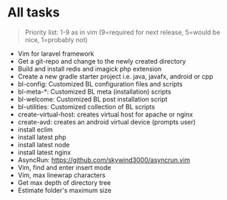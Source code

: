 # All tasks

> Priority list:
> 1-9 as in vim (9=required for next release, 5=would be nice, 1=probably not)

- Vim for laravel framework
- Get a git-repo and change to the newly created directory
- Build and install redis and imagick php extension
- Create a new gradle starter project i.e. java, javafx, android or cpp
- bl-config: Customized BL configuration files and scripts
- bl-meta-\*: Customized BL meta (installation) scripts
- bl-welcome: Customized BL post installation script
- bl-utilities: Customized collection of BL scripts
- create-virtual-host: creates virtual host for apache or nginx
- create-avd: creates an android virtual device (prompts user)
- install eclim
- install latest php
- install latest node
- install latest nginx
- AsyncRun: https://github.com/skywind3000/asyncrun.vim
- Vim, find and enter insert mode
- Vim, max linewrap characters
- Get max depth of directory tree
- Estimate folder's maximum size

